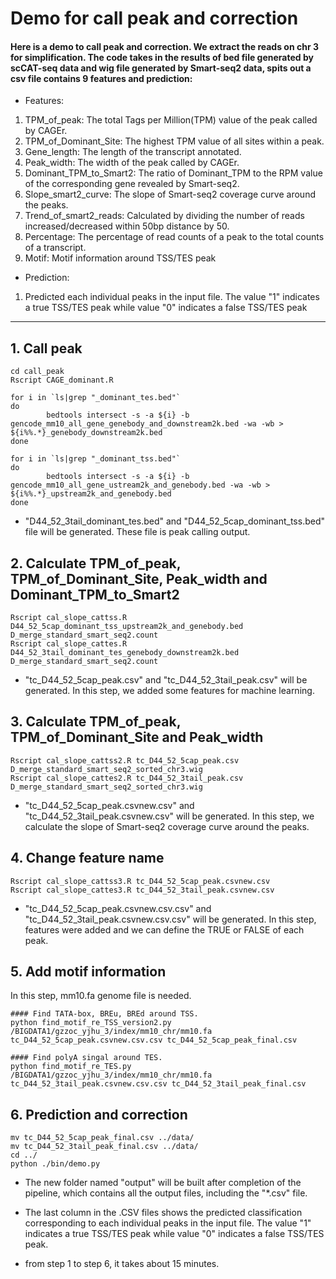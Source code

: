 # Demo for call peak and correction


#### Here is a demo to call peak and correction. We extract the reads on chr 3 for simplification. The code takes in the results of bed file generated by scCAT-seq data and wig file generated by Smart-seq2 data, spits out a csv file contains 9 features and prediction:



* Features:
1) TPM_of_peak: The total Tags per Million(TPM) value of the peak called by CAGEr.
2) TPM_of_Dominant_Site: The highest TPM value of all sites within a peak.
3) Gene_length: The length of the transcript annotated.
4) Peak_width: The width of the peak called by CAGEr.
5) Dominant_TPM_to_Smart2: The ratio of Dominant_TPM to the RPM value of the corresponding gene revealed by Smart-seq2.
6) Slope_smart2_curve: The slope of Smart-seq2 coverage curve around the peaks.
7) Trend_of_smart2_reads: Calculated by dividing the number of reads increased/decreased within 50bp distance by 50.
8) Percentage: The percentage of read counts of a peak to the total counts of a transcript.
9) Motif: Motif information around TSS/TES peak

* Prediction:  
1) Predicted each individual peaks in the input file. The value "1" indicates a true TSS/TES peak while value "0" indicates a false TSS/TES peak

---
## 1. Call peak

```
cd call_peak
Rscript CAGE_dominant.R

for i in `ls|grep "_dominant_tes.bed"`
do
        bedtools intersect -s -a ${i} -b gencode_mm10_all_gene_genebody_and_downstream2k.bed -wa -wb > ${i%%.*}_genebody_downstream2k.bed
done

for i in `ls|grep "_dominant_tss.bed"`
do 
        bedtools intersect -s -a ${i} -b gencode_mm10_all_gene_ustream2k_and_genebody.bed -wa -wb > ${i%%.*}_upstream2k_and_genebody.bed
done 
```

* "D44_52_3tail_dominant_tes.bed" and "D44_52_5cap_dominant_tss.bed" file will be generated. These file is peak calling output.



## 2. Calculate TPM_of_peak, TPM_of_Dominant_Site, Peak_width and Dominant_TPM_to_Smart2

```
Rscript cal_slope_cattss.R D44_52_5cap_dominant_tss_upstream2k_and_genebody.bed D_merge_standard_smart_seq2.count
Rscript cal_slope_cattes.R D44_52_3tail_dominant_tes_genebody_downstream2k.bed D_merge_standard_smart_seq2.count
```

* "tc_D44_52_5cap_peak.csv" and "tc_D44_52_3tail_peak.csv" will be generated. In this step, we added some features for machine learning.



## 3. Calculate TPM_of_peak, TPM_of_Dominant_Site and Peak_width

```
Rscript cal_slope_cattss2.R tc_D44_52_5cap_peak.csv D_merge_standard_smart_seq2_sorted_chr3.wig
Rscript cal_slope_cattes2.R tc_D44_52_3tail_peak.csv  D_merge_standard_smart_seq2_sorted_chr3.wig
```

* "tc_D44_52_5cap_peak.csvnew.csv" and "tc_D44_52_3tail_peak.csvnew.csv" will be generated. In this step, we calculate the slope of Smart-seq2 coverage curve around the peaks.



## 4. Change feature name

```
Rscript cal_slope_cattss3.R tc_D44_52_5cap_peak.csvnew.csv
Rscript cal_slope_cattes3.R tc_D44_52_3tail_peak.csvnew.csv
```

* "tc_D44_52_5cap_peak.csvnew.csv.csv" and "tc_D44_52_3tail_peak.csvnew.csv.csv" will be generated. In this step, features were added and we can define the TRUE or FALSE of each peak.


## 5. Add motif information

In this step, mm10.fa genome file is needed. 

```
#### Find TATA-box, BREu, BREd around TSS.
python find_motif_re_TSS_version2.py /BIGDATA1/gzzoc_yjhu_3/index/mm10_chr/mm10.fa tc_D44_52_5cap_peak.csvnew.csv.csv tc_D44_52_5cap_peak_final.csv

#### Find polyA singal around TES.
python find_motif_re_TES.py /BIGDATA1/gzzoc_yjhu_3/index/mm10_chr/mm10.fa tc_D44_52_3tail_peak.csvnew.csv.csv tc_D44_52_3tail_peak_final.csv
```

## 6. Prediction and correction

```
mv tc_D44_52_5cap_peak_final.csv ../data/
mv tc_D44_52_3tail_peak_final.csv ../data/
cd ../
python ./bin/demo.py
```

* The new folder named "output" will be built after completion of the pipeline, which contains all the output files, including the "\*.csv" file. 

* The last column in the .CSV files shows the predicted classification corresponding to each individual peaks in the input file. The value "1" indicates a true TSS/TES peak while value "0" indicates a false TSS/TES peak.


* from step 1 to step 6, it takes about 15 minutes.








